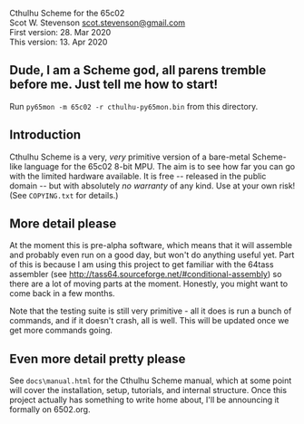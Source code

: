 Cthulhu Scheme for the 65c02   
Scot W. Stevenson <scot.stevenson@gmail.com>   
First version: 28. Mar 2020  
This version: 13. Apr 2020  

## Dude, I am a Scheme god, all parens tremble before me. Just tell me how to start!

Run `py65mon -m 65c02 -r cthulhu-py65mon.bin` from this directory.


## Introduction

Cthulhu Scheme is a very, _very_ primitive version of a bare-metal Scheme-like
language for the 65c02 8-bit MPU. The aim is to see how far you can go with the
limited hardware available. It is free -- released in the public domain -- but
with absolutely _no warranty_ of any kind.  Use at your own risk! (See
`COPYING.txt` for details.) 


## More detail please

At the moment this is pre-alpha software, which means that it will assemble and
probably even run on a good day, but won't do anything useful yet. Part of this
is because I am using this project to get familiar with the 64tass assembler
(see http://tass64.sourceforge.net/#conditional-assembly) so there are a lot of
moving parts at the moment. Honestly, you might want to come back in a few
months. 

Note that the testing suite is still very primitive - all it does is run a bunch
of commands, and if it doesn't crash, all is well. This will be updated once we
get more commands going.


## Even more detail pretty please 

See `docs\manual.html` for the Cthulhu Scheme manual, which at some point will
cover the installation, setup, tutorials, and internal structure. Once this
project actually has something to write home about, I'll be announcing it
formally on 6502.org.
